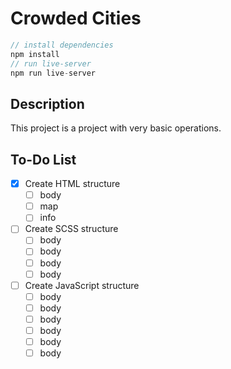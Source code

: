 # Crowded Cities

```javascript
// install dependencies
npm install
// run live-server
npm run live-server
```

## Description

This project is a project with very basic operations.

## To-Do List

- [x] Create HTML structure
  - [ ] body
  - [ ] map
  - [ ] info
- [ ] Create SCSS structure
  - [ ] body
  - [ ] body
  - [ ] body
  - [ ] body
- [ ] Create JavaScript structure
  - [ ] body
  - [ ] body
  - [ ] body
  - [ ] body
  - [ ] body
  - [ ] body
